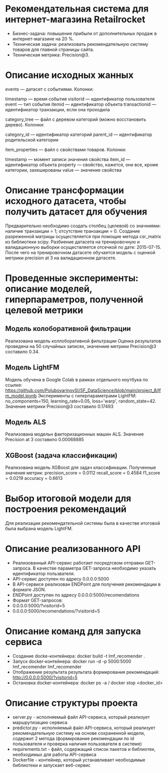 # Рекомендательная система для интернет-магазина Retailrocket
- Бизнес-задача: повышение прибыли от дополнительных продаж в интернет-магазине на 20 %.
- Техническая задача: реализовать рекомендательную систему товаров для главной страницы сайта.
- Техническая метрика: Precision@3.


# Описание исходных жанных

events — датасет с событиями. Колонки:

timestamp — время события
visitorid — идентификатор пользователя
event — тип события
itemid — идентификатор объекта
transactionid — идентификатор транзакции, если она проходила


category_tree — файл с деревом категорий (можно восстановить дерево). Колонки:

category_id — идентификатор категорий
parent_id — идентификатор родительской категории


item_properties — файл с свойствами товаров. Колонки:

timestamp — момент записи значения свойства
item_id — идентификатор объекта
property — свойство, кажется, они все, кроме категории, захешированы
value — значение свойства
    
# Описание трансформации исходного датасета, чтобы получить датасет для обучения

Предварительно необходимо создать столбец (целевой) со значниями: наличие транзакции = 1; отсутствие транзакции = 0.
Создание разреженной матрицы осуществляется при помощие метода csr_matrix из библиотеки scipy.
Разбиение датасета на тренировочную и валидационную выборки осуществляется отсечкой по дате: 2015-07-15.
После чего на тренировочном датасете обучается модель с оценкой метрики precision at 3 на валидационном датасете.


# Проведенные эксперименты: описание моделей, гиперпараметров, полученной целевой метрики

## Модель колоборативной фильтрации
Реализована модель коллоборативной фильтрации
Оценка результатов проведена на 50 случайных записях, значениие метрики Precision@3 составило 0.34.

## Модель LightFM
Модель обучена в Google Colab в рамках отдельного ноутбука по ссылке: https://github.com/PoluboyarinovSI/SF_DataScience/blob/main/project_8/lfm_model.ipynb
Эксперименты с гиперпараметрами LightFM: no_components=150, learning_rate=0.05, loss='warp', random_state=42.
Значение метрики Precision@3 составило 0.17493

## Модель ALS
Реализована модельн факторизационных машин ALS.
Значение  Precision at 3 составило 0.00068885

## XGBoost (задача классификации)
Реализована модель XGBoost для задач классификации. Полученные значения метрик:
precision_score =  0.0112
recall_score =  0.4584
f1_score =  0.0219
accuracy =  0.6613


# Выбор итоговой модели для построения рекомендаций
Для реализации рекомендательной системы была в качестве итоговой была выбрана модель LightFM. 


# Описание реализованного API

- Реализованный API-сервис работает посредтсвом отправки GET-запроса. В качестве параметра GET-запроса необходимо указать идентификатор пользвателя.
- API-сервис доступен по адресу 0.0.0.0:5000
- В API-сервисе реализован ENDPoint для получения рекомендации в формате JSON. 
- ENDPoint доступен по адресу 0.0.0.0:5000/recomendations   
- Формат GET-запросов: 
- 0.0.0.0:5000/?visitorid=5
- 0.0.0.0:5000/recomendations/?visitorid=5
    

# Описание команд для запуска сервиса 

- Создание docke-контейнера: docker build -t lmf_recomender .
- Запуск docker-контейнера: docker run -d -p 5000:5000 lmf_recomender lmf_recomender
- Отображение результата результата формирования рекомендаций: http://0.0.0.0:5000/?visitorid=5
- Остановка docker-контейнера: docker ps -a / docker stop <docker_id>


# Описание структуры проекта

- server.py - исполняемый файл API-сервиса, который реализует маршрутизацию сервиса
- predictor.py - исполняемый файл API-сервиса, который реализует рекомендательную систему на основе сохраненной модели,
               содержит 2 метода (формирование рекомендации по id пользователя и проверка наличия пользователя в системе)
- requirements.txt - файл, содержащий список пакетов и библиотек, необходимых для работы API-сервиса
- Dockerfile - контейнер, который устанавливает необходимые библиотеки и запускает веб-сервис